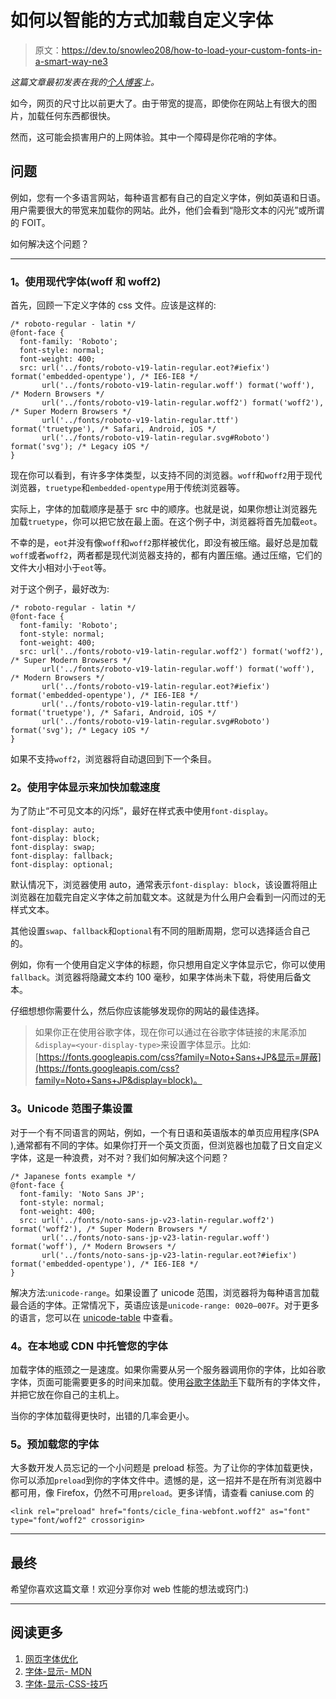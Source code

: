 # 如何以智能的方式加载自定义字体

> 原文：<https://dev.to/snowleo208/how-to-load-your-custom-fonts-in-a-smart-way-ne3>

*这篇文章最初发表在我的[个人博客](https://blog.atrera.com/css/performance/2019/06/01/how-to-optimize-your-fonts-in-website)上。*

如今，网页的尺寸比以前更大了。由于带宽的提高，即使你在网站上有很大的图片，加载任何东西都很快。

然而，这可能会损害用户的上网体验。其中一个障碍是你花哨的字体。

## 问题

例如，您有一个多语言网站，每种语言都有自己的自定义字体，例如英语和日语。用户需要很大的带宽来加载你的网站。此外，他们会看到“隐形文本的闪光”或所谓的 FOIT。

如何解决这个问题？

* * *

### 1。使用现代字体(woff 和 woff2)

首先，回顾一下定义字体的 css 文件。应该是这样的:

```
/* roboto-regular - latin */
@font-face {
  font-family: 'Roboto';
  font-style: normal;
  font-weight: 400;
  src: url('../fonts/roboto-v19-latin-regular.eot?#iefix') format('embedded-opentype'), /* IE6-IE8 */
       url('../fonts/roboto-v19-latin-regular.woff') format('woff'), /* Modern Browsers */
       url('../fonts/roboto-v19-latin-regular.woff2') format('woff2'), /* Super Modern Browsers */
       url('../fonts/roboto-v19-latin-regular.ttf') format('truetype'), /* Safari, Android, iOS */
       url('../fonts/roboto-v19-latin-regular.svg#Roboto') format('svg'); /* Legacy iOS */
} 
```

现在你可以看到，有许多字体类型，以支持不同的浏览器。`woff`和`woff2`用于现代浏览器，`truetype`和`embedded-opentype`用于传统浏览器等。

实际上，字体的加载顺序是基于 src 中的顺序。也就是说，如果你想让浏览器先加载`truetype`，你可以把它放在最上面。在这个例子中，浏览器将首先加载`eot`。

不幸的是，`eot`并没有像`woff`和`woff2`那样被优化，即没有被压缩。最好总是加载`woff`或者`woff2`，两者都是现代浏览器支持的，都有内置压缩。通过压缩，它们的文件大小相对小于`eot`等。

对于这个例子，最好改为:

```
/* roboto-regular - latin */
@font-face {
  font-family: 'Roboto';
  font-style: normal;
  font-weight: 400;
  src: url('../fonts/roboto-v19-latin-regular.woff2') format('woff2'), /* Super Modern Browsers */
       url('../fonts/roboto-v19-latin-regular.woff') format('woff'), /* Modern Browsers */
       url('../fonts/roboto-v19-latin-regular.eot?#iefix') format('embedded-opentype'), /* IE6-IE8 */
       url('../fonts/roboto-v19-latin-regular.ttf') format('truetype'), /* Safari, Android, iOS */
       url('../fonts/roboto-v19-latin-regular.svg#Roboto') format('svg'); /* Legacy iOS */
} 
```

如果不支持`woff2`，浏览器将自动退回到下一个条目。

### 2。使用字体显示来加快加载速度

为了防止“不可见文本的闪烁”，最好在样式表中使用`font-display`。

```
font-display: auto;
font-display: block;
font-display: swap;
font-display: fallback;
font-display: optional; 
```

默认情况下，浏览器使用 auto，通常表示`font-display: block`，该设置将阻止浏览器在加载完自定义字体之前加载文本。这就是为什么用户会看到一闪而过的无样式文本。

其他设置`swap`、`fallback`和`optional`有不同的阻断周期，您可以选择适合自己的。

例如，你有一个使用自定义字体的标题，你只想用自定义字体显示它，你可以使用`fallback`。浏览器将隐藏文本约 100 毫秒，如果字体尚未下载，将使用后备文本。

仔细想想你需要什么，然后你应该能够发现你的网站的最佳选择。

> 如果你正在使用谷歌字体，现在你可以通过在谷歌字体链接的末尾添加`&display=<your-display-type>`来设置字体显示。比如:[https://fonts.googleapis.com/css?family=Noto+Sans+JP&显示=屏蔽](https://fonts.googleapis.com/css?family=Noto+Sans+JP&display=block)。

### 3。Unicode 范围子集设置

对于一个有不同语言的网站，例如，一个有日语和英语版本的单页应用程序(SPA ),通常都有不同的字体。如果你打开一个英文页面，但浏览器也加载了日文自定义字体，这是一种浪费，对不对？我们如何解决这个问题？

```
/* Japanese fonts example */
@font-face {
  font-family: 'Noto Sans JP';
  font-style: normal;
  font-weight: 400;
  src: url('../fonts/noto-sans-jp-v23-latin-regular.woff2') format('woff2'), /* Super Modern Browsers */
       url('../fonts/noto-sans-jp-v23-latin-regular.woff') format('woff'), /* Modern Browsers */
       url('../fonts/noto-sans-jp-v23-latin-regular.eot?#iefix') format('embedded-opentype'), /* IE6-IE8 */
} 
```

解决方法:`unicode-range`。如果设置了 unicode 范围，浏览器将为每种语言加载最合适的字体。正常情况下，英语应该是`unicode-range: 0020—007F`。对于更多的语言，您可以在 [unicode-table](https://unicode-table.com/en/) 中查看。

### 4。在本地或 CDN 中托管您的字体

加载字体的瓶颈之一是速度。如果你需要从另一个服务器调用你的字体，比如谷歌字体，页面可能需要更多的时间来加载。使用[谷歌字体助手](https://google-webfonts-helper.herokuapp.com/fonts)下载所有的字体文件，并把它放在你自己的主机上。

当你的字体加载得更快时，出错的几率会更小。

### 5。预加载您的字体

大多数开发人员忘记的一个小问题是 preload 标签。为了让你的字体加载更快，你可以添加`preload`到你的字体文件中。遗憾的是，这一招并不是在所有浏览器中都可用，像 Firefox，仍然不可用`preload`。更多详情，请查看 caniuse.com 的

```
<link rel="preload" href="fonts/cicle_fina-webfont.woff2" as="font" type="font/woff2" crossorigin> 
```

* * *

## 最终

希望你喜欢这篇文章！欢迎分享你对 web 性能的想法或窍门:)

* * *

## 阅读更多

1.  [网页字体优化](https://developers.google.com/web/fundamentals/performance/optimizing-content-efficiency/webfont-optimization)
2.  [字体-显示- MDN](https://developer.mozilla.org/en-US/docs/Web/CSS/@font-face/font-display)
3.  [字体-显示-CSS-技巧](https://css-tricks.com/almanac/properties/f/font-display/)